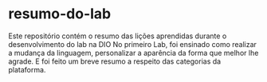 # resumo-do-lab
Este repositório contém o resumo das lições aprendidas durante o desenvolvimento do lab na DIO
No primeiro Lab, foi ensinado como realizar a mudança da linguagem, personalizar a aparência da forma que melhor lhe agrade. E foi feito um breve resumo a respeito das categorias da plataforma.
